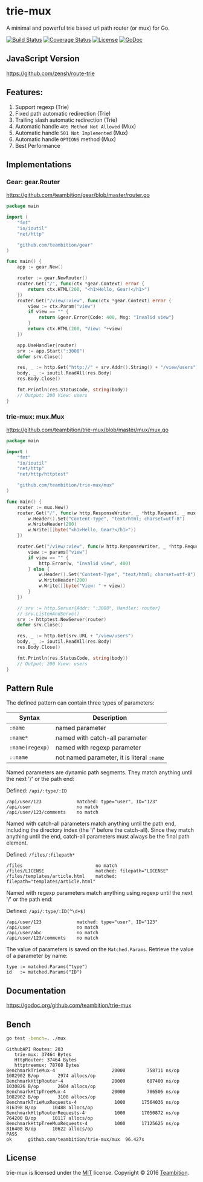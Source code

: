 trie-mux
====
A minimal and powerful trie based url path router (or mux) for Go.

[![Build Status](http://img.shields.io/travis/teambition/trie-mux.svg?style=flat-square)](https://travis-ci.org/teambition/trie-mux)
[![Coverage Status](http://img.shields.io/coveralls/teambition/trie-mux.svg?style=flat-square)](https://coveralls.io/r/teambition/trie-mux)
[![License](http://img.shields.io/badge/license-mit-blue.svg?style=flat-square)](https://raw.githubusercontent.com/teambition/trie-mux/master/LICENSE)
[![GoDoc](http://img.shields.io/badge/go-documentation-blue.svg?style=flat-square)](http://godoc.org/github.com/teambition/trie-mux)

## JavaScript Version

https://github.com/zensh/route-trie

## Features:

1. Support regexp (Trie)
2. Fixed path automatic redirection (Trie)
3. Trailing slash automatic redirection (Trie)
4. Automatic handle `405 Method Not Allowed` (Mux)
5. Automatic handle `501 Not Implemented` (Mux)
6. Automatic handle `OPTIONS` method (Mux)
7. Best Performance

## Implementations

### Gear: gear.Router

https://github.com/teambition/gear/blob/master/router.go

```go
package main

import (
	"fmt"
	"io/ioutil"
	"net/http"

	"github.com/teambition/gear"
)

func main() {
	app := gear.New()

	router := gear.NewRouter()
	router.Get("/", func(ctx *gear.Context) error {
		return ctx.HTML(200, "<h1>Hello, Gear!</h1>")
	})
	router.Get("/view/:view", func(ctx *gear.Context) error {
		view := ctx.Param("view")
		if view == "" {
			return &gear.Error{Code: 400, Msg: "Invalid view"}
		}
		return ctx.HTML(200, "View: "+view)
	})

	app.UseHandler(router)
	srv := app.Start(":3000")
	defer srv.Close()

	res, _ := http.Get("http://" + srv.Addr().String() + "/view/users")
	body, _ := ioutil.ReadAll(res.Body)
	res.Body.Close()

	fmt.Println(res.StatusCode, string(body))
	// Output: 200 View: users
}
```

### trie-mux: mux.Mux

https://github.com/teambition/trie-mux/blob/master/mux/mux.go

```go
package main

import (
	"fmt"
	"io/ioutil"
	"net/http"
	"net/http/httptest"

	"github.com/teambition/trie-mux/mux"
)

func main() {
	router := mux.New()
	router.Get("/", func(w http.ResponseWriter, _ *http.Request, _ mux.Params) {
		w.Header().Set("Content-Type", "text/html; charset=utf-8")
		w.WriteHeader(200)
		w.Write([]byte("<h1>Hello, Gear!</h1>"))
	})

	router.Get("/view/:view", func(w http.ResponseWriter, _ *http.Request, params mux.Params) {
		view := params["view"]
		if view == "" {
			http.Error(w, "Invalid view", 400)
		} else {
			w.Header().Set("Content-Type", "text/html; charset=utf-8")
			w.WriteHeader(200)
			w.Write([]byte("View: " + view))
		}
	})

	// srv := http.Server{Addr: ":3000", Handler: router}
	// srv.ListenAndServe()
	srv := httptest.NewServer(router)
	defer srv.Close()

	res, _ := http.Get(srv.URL + "/view/users")
	body, _ := ioutil.ReadAll(res.Body)
	res.Body.Close()

	fmt.Println(res.StatusCode, string(body))
	// Output: 200 View: users
}
```

## Pattern Rule

The defined pattern can contain three types of parameters:

| Syntax | Description |
|--------|------|
| `:name` | named parameter |
| `:name*` | named with catch-all parameter |
| `:name(regexp)` | named with regexp parameter |
| `::name` | not named parameter, it is literal `:name` |

Named parameters are dynamic path segments. They match anything until the next '/' or the path end:

Defined: `/api/:type/:ID`
```
/api/user/123             matched: type="user", ID="123"
/api/user                 no match
/api/user/123/comments    no match
```

Named with catch-all parameters match anything until the path end, including the directory index (the '/' before the catch-all). Since they match anything until the end, catch-all parameters must always be the final path element.

Defined: `/files/:filepath*`
```
/files                           no match
/files/LICENSE                   matched: filepath="LICENSE"
/files/templates/article.html    matched: filepath="templates/article.html"
```

Named with regexp parameters match anything using regexp until the next '/' or the path end:

Defined: `/api/:type/:ID(^\d+$)`
```
/api/user/123             matched: type="user", ID="123"
/api/user                 no match
/api/user/abc             no match
/api/user/123/comments    no match
```

The value of parameters is saved on the `Matched.Params`. Retrieve the value of a parameter by name:
```
type := matched.Params("type")
id   := matched.Params("ID")
```

## Documentation

https://godoc.org/github.com/teambition/trie-mux

## Bench

```bash
go test -bench=. ./mux
```

```
GithubAPI Routes: 203
   trie-mux: 37464 Bytes
   HttpRouter: 37464 Bytes
   httptreemux: 78768 Bytes
BenchmarkTrieMux-4               	   20000	    758711 ns/op	 1082902 B/op	    2974 allocs/op
BenchmarkHttpRouter-4            	   20000	    687400 ns/op	 1030826 B/op	    2604 allocs/op
BenchmarkHttpTreeMux-4           	   20000	    786506 ns/op	 1082902 B/op	    3108 allocs/op
BenchmarkTrieMuxRequests-4       	    1000	  17564036 ns/op	  816398 B/op	   10488 allocs/op
BenchmarkHttpRouterRequests-4    	    1000	  17050872 ns/op	  764200 B/op	   10117 allocs/op
BenchmarkHttpTreeMuxRequests-4   	    1000	  17125625 ns/op	  816408 B/op	   10622 allocs/op
PASS
ok  	github.com/teambition/trie-mux/mux	96.427s
```

## License
trie-mux is licensed under the [MIT](https://github.com/teambition/trie-mux/blob/master/LICENSE) license.
Copyright &copy; 2016 [Teambition](https://www.teambition.com).